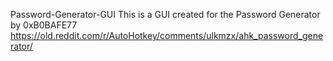 Password-Generator-GUI
This is a GUI created for the Password Generator by 0xB0BAFE77 https://old.reddit.com/r/AutoHotkey/comments/ulkmzx/ahk_password_generator/